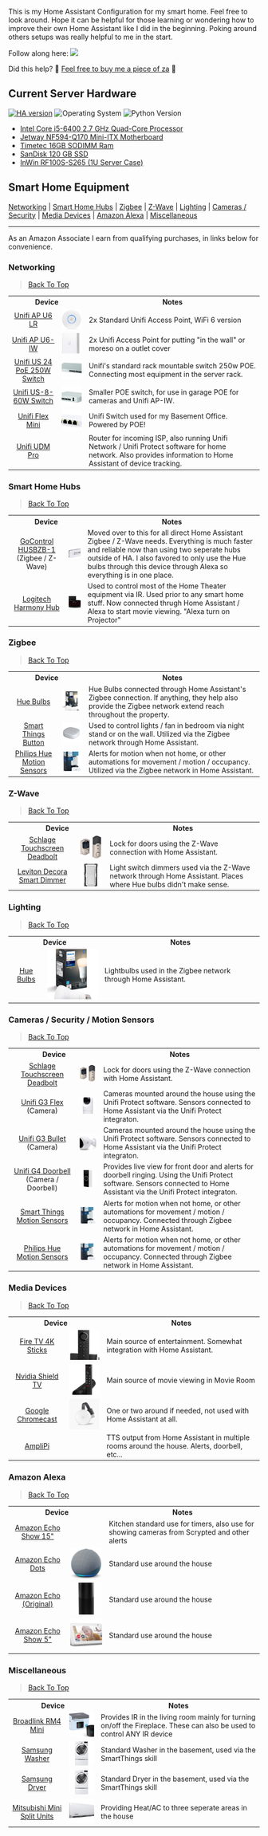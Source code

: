 This is my Home Assistant Configuration for my smart home. Feel free to look around. Hope it can be helpful for those learning or wondering how to improve their own Home Assistant like I did in the beginning. Poking around others setups was really helpful to me in the start.


Follow along here: <a href="https://www.youtube.com/WarnerDiscovers">![](https://img.shields.io/youtube/channel/subscribers/UC3dCbgHgGZIzqADs3EVcFbA?style=social&label=Warner%20Discovers)</a>

Did this help? 🍕 <a href="https://www.buymeacoffee.com/rwarner">Feel free to buy me a piece of za</a> 🍕

## Current Server Hardware

[![HA version](https://img.shields.io/badge/Running%20Home%20Assistant-2024.11.3%20-darkblue)](https://github.com/home-assistant/home-assistant/releases/latest) ![Operating System](https://img.shields.io/badge/Ubuntu%20Server-20.04.6%20LTS-red) ![Python Version](https://img.shields.io/badge/Python-3.12.2-brightgreen)
 - [Intel Core i5-6400 2.7 GHz Quad-Core Processor](https://amzn.to/3C0RaOq)
 - [Jetway NF594-Q170 Mini-ITX Motherboard](https://www.jetwaycomputer.com/NF594.html)
 - [Timetec 16GB SODIMM Ram](https://amzn.to/4gEnCWg)
 - [SanDisk 120 GB SSD](https://amzn.to/4gvpz76)
 - [InWin RF100S-S265 (1U Server Case)](https://amzn.to/4iVfqCk)


## <a name="SmartHomeEquipment">Smart Home Equipment</a>

[Networking](#Networking) | [Smart Home Hubs](#SmartHomeHubs) | [Zigbee](#Zigbee) | [Z-Wave](#ZWave) | [Lighting](#Lighting) | [Cameras / Security](#Cameras) | [Media Devices](#MediaDevices) | [Amazon Alexa](#AmazonAlexa) | [Miscellaneous](#Misc)

<hr>
 As an Amazon Associate I earn from qualifying purchases, in links below for convenience.

### <a name="Networking">Networking</a>

> [Back To Top](#SmartHomeEquipment)

<table border="0">
 
   <tr>
      <th align=center colspan="2">
         Device
      </th>
      <th align=center>
         Notes
      </th>
   </tr>
 
   <tr>
      <td align=center>
         <a href="https://amzn.to/3ZUNGoI">Unifi AP U6 LR</a>
      </td>
      <td align=center>
         <img src="images/unifi_ap.png" alt="">
      </td>
      <td colspan="2">
         2x Standard Unifi Access Point, WiFi 6 version
      </td>
   </tr>

   <tr>
      <td align=center>
         <a href="https://amzn.to/3bQe0Jd">Unifi AP U6-IW</a>
      </td>
      <td align=center>
         <img src="images/unifi_u6_iw.png" alt="">
      </td>
      <td colspan="2">
         2x Unifi Access Point for putting "in the wall" or moreso on a outlet cover
      </td>
   </tr>

   <tr>
      <td align=center>
         <a href="https://amzn.to/40brcBf">Unifi US 24 PoE 250W Switch</a>
      </td>
      <td align=center>
         <img src="images/unifi_poe_250w_switch.png" alt="">
      </td>
      <td colspan="2">
         Unifi's standard rack mountable switch 250w POE. Connecting most equipment in the server rack.
      </td>
   </tr>

   <tr>
      <td align=center>
         <a href="https://amzn.to/38R3qQd">Unifi US-8-60W Switch</a>
      </td>
      <td align=center>
         <img src="images/unifi_8_60w_switch.png" alt="">
      </td>
      <td colspan="2">
         Smaller POE switch, for use in garage POE for cameras and Unifi AP-IW.
      </td>
   </tr>

   <tr>
      <td align=center>
         <a href="https://amzn.to/3sHlnc6">Unifi Flex Mini</a>
      </td>
      <td align=center>
         <img src="images/unifi_flex_mini.png" alt="">
      </td>
      <td colspan="2">
         Unifi Switch used for my Basement Office. Powered by POE!
      </td>
   </tr>
 
   <tr>
      <td align=center>
         <a href="https://amzn.to/41TIRi1">Unifi UDM Pro</a>
      </td>
      <td align=center>
         <img src="" alt="">
      </td>
      <td colspan="2">
         Router for incoming ISP, also running Unifi Network / Unifi Protect software for home network. Also provides information to Home Assistant of device tracking.
      </td>
   </tr>

 </table>


<!----------------- NEW SECTION ------------------>
### <a name="SmartHomeHubs">Smart Home Hubs</a>

> [Back To Top](#SmartHomeEquipment)

<table border="0">
 
   <tr>
      <th align=center colspan="2">
         Device
      </th>
      <th align=center>
         Notes
      </th>
   </tr>

   <tr>
      <td align=center>
         <a href="https://amzn.to/3sFd2FV">GoControl HUSBZB-1</a> (Zigbee / Z-Wave)
      </td>
      <td align=center>
         <img src="images/gocontrol_hub.png" alt="">
      </td>
      <td colspan="2">
         Moved over to this for all direct Home Assistant Zigbee / Z-Wave needs. Everything is much faster and reliable now than using two seperate hubs outside of HA. I also favored to only use the Hue bulbs through this device through Alexa so everything is in one place.
      </td>
   </tr>

   <tr>
      <td align=center>
         <a href="https://amzn.to/38RTciF">Logitech Harmony Hub</a>
      </td>
      <td align=center>
         <img src="images/harmony_hub.png" alt="">
      </td>
      <td colspan="2">
         Used to control most of the Home Theater equipment via IR. Used prior to any smart home stuff. Now connected thrugh Home Assistant / Alexa to start movie viewing. "Alexa turn on Projector"
      </td>
   </tr>
 
</table>


<!----------------- NEW SECTION ------------------>
### <a name="Zigbee">Zigbee</a>

> [Back To Top](#SmartHomeEquipment)

<table border="0">
 
   <tr>
      <th align=center colspan="2">
         Device
      </th>
      <th align=center>
         Notes
      </th>
   </tr>

   <tr>
      <td align=center>
         <a href="https://amzn.to/3bIg06l">Hue Bulbs</a>
      </td>
      <td align=center>
         <img src="images/hub_bulbs.png" alt="">
      </td>
      <td colspan="2">
         Hue Bulbs connected through Home Assistant's Zigbee connection. If anything, they help also provide the Zigbee network extend reach throughout the property.
      </td>
   </tr>
   
   
   <tr>
      <td align=center>
         <a href="https://www.samsung.com/us/smart-home/smartthings/buttons/samsung-smartthings-button-gp-u999sjvleaa/">Smart Things Button</a>
      </td>
      <td align=center>
         <img src="images/smart_things_button.png" alt="">
      </td>
      <td colspan="2">
         Used to control lights / fan in bedroom via night stand or on the wall. Utilized via the Zigbee network through Home Assistant.
      </td>
   </tr>
   
   <tr>
      <td align=center>
         <a href="https://amzn.to/2M1ALyQ">Philips Hue Motion Sensors</a>
      </td>
      <td align=center>
         <img src="images/hue_motion_sensor.png" alt="">
      </td>
      <td colspan="2">
         Alerts for motion when not home, or other automations for movement / motion / occupancy. Utilized via the Zigbee network in Home Assistant.
      </td>
   </tr>


</table>

<!----------------- NEW SECTION ------------------>
### <a name="ZWave">Z-Wave</a>

> [Back To Top](#SmartHomeEquipment)

<table border="0">
 
   <tr>
      <th align=center colspan="2">
         Device
      </th>
      <th align=center>
         Notes
      </th>
   </tr>

   <tr>
      <td align=center>
         <a href="https://amzn.to/3syKk9y">Schlage Touchscreen Deadbolt</a>
      </td>
      <td align=center>
         <img src="images/schlage_touchscreen_deadbolt.png" alt="">
      </td>
      <td colspan="2">
         Lock for doors using the Z-Wave connection with Home Assistant.
      </td>
   </tr>
   
   <tr>
      <td align=center>
         <a href="https://amzn.to/38QF7lx">Leviton Decora Smart Dimmer</a>
      </td>
      <td align=center>
         <img src="images/leviton_smart_dimmer.png" alt="">
      </td>
      <td colspan="2">
         Light switch dimmers used via the Z-Wave network through Home Assistant. Places where Hue bulbs didn't make sense.
      </td>
   </tr>
 
</table>

<!----------------- NEW SECTION ------------------>
### <a name="Lighting">Lighting</a>

> [Back To Top](#SmartHomeEquipment)

<table border="0">
 
   <tr>
      <th align=center colspan="2">
         Device
      </th>
      <th align=center>
         Notes
      </th>
   </tr>

   <tr>
      <td align=center>
         <a href="https://amzn.to/3bIg06l">Hue Bulbs</a>
      </td>
      <td align=center>
         <img src="images/hub_bulbs.png" alt="">
      </td>
      <td colspan="2">
         Lightbulbs used in the Zigbee network through Home Assistant.
      </td>
   </tr>
 
</table>

<!----------------- NEW SECTION ------------------>
### <a name="Cameras">Cameras / Security / Motion Sensors</a>

> [Back To Top](#SmartHomeEquipment)

<table border="0">
 
   <tr>
      <th align=center colspan="2">
         Device
      </th>
      <th align=center>
         Notes
      </th>
   </tr>

   <tr>
      <td align=center>
         <a href="https://amzn.to/3syKk9y">Schlage Touchscreen Deadbolt</a>
      </td>
      <td align=center>
         <img src="images/schlage_touchscreen_deadbolt.png" alt="">
      </td>
      <td colspan="2">
         Lock for doors using the Z-Wave connection with Home Assistant.
      </td>
   </tr>
   
   <tr>
      <td align=center>
         <a href="https://amzn.to/35Onqkz">Unifi G3 Flex</a> (Camera)
      </td>
      <td align=center>
         <img src="images/unifi_g3_flex.png" alt="">
      </td>
      <td colspan="2">
         Cameras mounted around the house using the Unifi Protect software. Sensors connected to Home Assistant via the Unifi Protect integraton.
      </td>
   </tr>

   <tr>
      <td align=center>
         <a href="https://amzn.to/2NdK4fZ">Unifi G3 Bullet</a> (Camera)
      </td>
      <td align=center>
         <img src="images/unifi_g3_bullet.png" alt="">
      </td>
      <td colspan="2">
         Cameras mounted around the house using the Unifi Protect software. Sensors connected to Home Assistant via the Unifi Protect integraton.
      </td>
   </tr>

   <tr>
      <td align=center>
         <a href="https://amzn.to/35MHOmk">Unifi G4 Doorbell</a> (Camera / Doorbell)
      </td>
      <td align=center>
         <img src="images/unifi_g4_doorbell.png" alt="">
      </td>
      <td colspan="2">
         Provides live view for front door and alerts for doorbell ringing. Using the Unifi Protect software. Sensors connected to Home Assistant via the Unifi Protect integraton.
      </td>
   </tr>

   <tr>
      <td align=center>
         <a href="https://www.samsung.com/us/smart-home/smartthings/sensors/samsung-smartthings-motion-sensor-2018-gp-u999sjvlbaa/">Smart Things Motion Sensors</a>
      </td>
      <td align=center>
         <img src="images/hue_motion_sensor.png" alt="">
      </td>
      <td colspan="2">
         Alerts for motion when not home, or other automations for movement / motion / occupancy. Connected through Zigbee network in Home Assistant.
      </td>
   </tr>

   <tr>
      <td align=center>
         <a href="https://amzn.to/2M1ALyQ">Philips Hue Motion Sensors</a>
      </td>
      <td align=center>
         <img src="images/hue_motion_sensor.png" alt="">
      </td>
      <td colspan="2">
         Alerts for motion when not home, or other automations for movement / motion / occupancy. Connected through Zigbee network in Home Assistant.
      </td>
   </tr>
 
</table>

<!----------------- NEW SECTION ------------------>
### <a name="MediaDevices">Media Devices</a>

> [Back To Top](#SmartHomeEquipment)

<table border="0">
 
   <tr>
      <th align=center colspan="2">
         Device
      </th>
      <th align=center>
         Notes
      </th>
   </tr>

   <tr>
      <td align=center>
         <a href="https://amzn.to/3ZSoH5z">Fire TV 4K Sticks</a>
      </td>
      <td align=center>
         <img src="images/fire_tv_stick.png" alt="">
      </td>
      <td colspan="2">
         Main source of entertainment. Somewhat integration with Home Assistant.
      </td>
   </tr>
   
   <tr>
      <td align=center>
         <a href="https://amzn.to/2LS9WNH">Nvidia Shield TV</a>
      </td>
      <td align=center>
         <img src="images/nvidia_shield_tv.png" alt="">
      </td>
      <td colspan="2">
         Main source of movie viewing in Movie Room
      </td>
   </tr>


   <tr>
      <td align=center>
         <a href="https://store.google.com/us/product/chromecast">Google Chromecast</a>
      </td>
      <td align=center>
         <img src="images/google_chromecast.png" alt="">
      </td>
      <td colspan="2">
         One or two around if needed, not used with Home Assistant at all.
      </td>
   </tr>


   <tr>
      <td align=center>
         <a href="https://www.amplipro.com/product-page/amplipro-home-audio-controller">AmpliPi</a>
      </td>
      <td align=center>
         <img src="" alt="">
      </td>
      <td colspan="2">
         TTS output from Home Assistant in multiple rooms around the house. Alerts, doorbell, etc...
      </td>
   </tr>

 
</table>

<!----------------- NEW SECTION ------------------>
### <a name="AmazonAlexa">Amazon Alexa</a>

> [Back To Top](#SmartHomeEquipment)

<table border="0">
   <tr>
      <th align=center colspan="2">
         Device
      </th>
      <th align=center>
         Notes
      </th>
   </tr>

   <tr>
      <td align=center>
         <a href="https://amzn.to/39TNSe7">Amazon Echo Show 15"</a>
      </td>
      <td align=center>
         <img src="" alt="">
      </td>
      <td colspan="2">
         Kitchen standard use for timers, also use for showing cameras from Scrypted and other alerts
      </td>
   </tr>

   <tr>
      <td align=center>
         <a href="https://amzn.to/39TNSe7">Amazon Echo Dots</a>
      </td>
      <td align=center>
         <img src="images/echo_dot.png" alt="">
      </td>
      <td colspan="2">
         Standard use around the house
      </td>
   </tr>
   
   <tr>
      <td align=center>
         <a href="https://en.wikipedia.org/wiki/Amazon_Echo">Amazon Echo (Original)</a>
      </td>
      <td align=center>
         <img src="images/echo_original.png" alt="">
      </td>
      <td colspan="2">
         Standard use around the house
      </td>
   </tr>

   <tr>
      <td align=center>
         <a href="https://amzn.to/38SxjQ4">Amazon Echo Show 5"</a>
      </td>
      <td align=center>
         <img src="images/echo_show_5.png" alt="">
      </td>
      <td colspan="2">
         Standard use around the house
      </td>
   </tr>
</table>


<!----------------- NEW SECTION ------------------>
### <a name="Misc">Miscellaneous</a>

> [Back To Top](#SmartHomeEquipment)

<table border="0">
 
   <tr>
      <th align=center colspan="2">
         Device
      </th>
      <th align=center>
         Notes
      </th>
   </tr>

   <tr>
      <td align=center>
         <a href="https://amzn.to/2KmX2XH">Broadlink RM4 Mini</a>
      </td>
      <td align=center>
         <img src="images/broadlink_rm4_mini.png" alt="">
      </td>
      <td colspan="2">
         Provides IR in the living room mainly for turning on/off the Fireplace. These can also be used to control ANY IR device
      </td>
   </tr>


   <tr>
      <td align=center>
         <a href="https://www.samsung.com/us/business/home-appliances/washers/front-load/wf6500-4-5-cu-ft-addwash-front-load-washer-white-wf45k6500aw-a2/">Samsung Washer</a>
      </td>
      <td align=center>
         <img src="images/washer.png" alt="">
      </td>
      <td colspan="2">
         Standard Washer in the basement, used via the SmartThings skill
      </td>
   </tr>

   <tr>
      <td align=center>
         <a href="https://www.samsung.com/us/business/builder/our-appliances/dryers/electric/dv50k7500-7-5-cu-ft-capacity-electric-dryer-white-dv50k7500ew-a3/">Samsung Dryer</a>
      </td>
      <td align=center>
         <img src="images/washer.png" alt="">
      </td>
      <td colspan="2">
         Standard Dryer in the basement, used via the SmartThings skill
      </td>
   </tr>

   <tr>
      <td align=center>
         <a href="https://www.mitsubishicomfort.com/products/">Mitsubishi Mini Split Units</a>
      </td>
      <td align=center>
         <img src="images/mini_split.png" alt="">
      </td>
      <td colspan="2">
         Providing Heat/AC to three seperate areas in the house
      </td>
   </tr>
</table>


<!----------------- NEW SECTION ------------------>